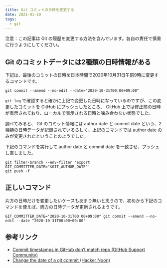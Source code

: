 ```yaml
---
title: Git コミットの日時を変更する
date: 2021-01-10
tags:
  - git
---
```


注意：この記事は Git の履歴を変更する方法を含んでいます。各自の責任で慎重に行うようにしてください。

## Git のコミットデータには2種類の日時情報がある

下記は、最後のコミットの日時を日本時間で2020年10月31日午前9時に変更するコマンドです。

```
git commit --amend --no-edit --date="2020-10-31T00:00+09:00"
```

`git log` で確認すると確かに上記で変更した日時になっているのですが、この変更したコミットを GitHub にプッシュしたところ、 GitHub 上では修正前の日時が表示されており、ローカルで表示される日時と噛み合わない状態でした。

調べてみると、 Git のコミット情報には author date と commit date という、2種類の日時データが記録されているらしく、上記のコマンドでは author date のみが変更されたということのようでした。

下記のコマンドを実行して author date と commit date を一致させ、プッシュし直しました。

```
git filter-branch --env-filter 'export GIT_COMMITTER_DATE="$GIT_AUTHOR_DATE"'
git push -f
```

## 正しいコマンド

片方の日時だけを変更したいケースもあまり無いと思うので、初めから下記のコマンドを使えば、両方の日時データが更新されるようです。

```
GIT_COMMITTER_DATE="2020-10-31T00:00+09:00" git commit --amend --no-edit --date "2020-10-31T00:00+09:00"
```

## 参考リンク

- [Commit timestamps in GitHub don’t match repo (GitHub Support Community)](https://github.community/t/commit-timestamps-in-github-dont-match-repo/127766)
- [Change the date of a git commit (Hacker Noon)](https://hackernoon.com/change-the-date-of-a-git-commit-eeed8d2c5b9b)
